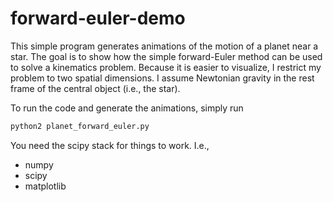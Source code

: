 # forward-euler-demo

This simple program generates animations of the motion of a planet
near a star. The goal is to show how the simple forward-Euler method
can be used to solve a kinematics problem. Because it is easier to
visualize, I restrict my problem to two spatial dimensions. I assume
Newtonian gravity in the rest frame of the central object (i.e., the
star).

To run the code and generate the animations, simply run

```bash
python2 planet_forward_euler.py
```

You need the scipy stack for things to work. I.e.,

* numpy
* scipy
* matplotlib  


